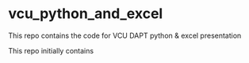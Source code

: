 # vcu_python_and_excel
This repo contains the code for VCU DAPT python &amp; excel presentation

This repo initially contains 
